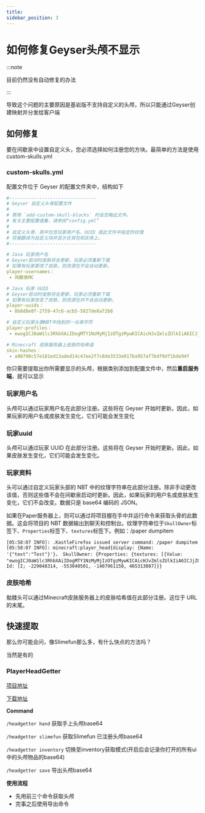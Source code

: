 ```yaml
---
title: 
sidebar_position: 3
---
```


# 如何修复Geyser头颅不显示

:::note

目前仍然没有自动修复的办法

:::

导致这个问题的主要原因是基岩版不支持自定义的头颅，所以只能通过Geyser创建映射并分发给客户端

## 如何修复

要在间歇泉中设置自定义头，您必须选择如何注册您的方块。最简单的方法是使用 custom-skulls.yml

### custom-skulls.yml

配置文件位于 Geyser 的配置文件夹中，结构如下

```yaml
#--------------------------------
# Geyser 自定义头骨配置文件
#
# 禁用 `add-custom-skull-blocks` 时会忽略此文件。
# 有关主要配置值集，请参阅“config.yml”
#
# 自定义头骨，其中包含玩家用户名、UUID 或此文件中指定的纹理
# 将被翻译为自定义块并显示在背包和实体上。
#--------------------------------

# Java 玩家用户名
# Geyser启动时皮肤将会更新，玩家必须重新下载
# 如果有玩家更改了皮肤，则资源包不会自动更新。
player-usernames：
 - 间歇泉MC

# Java 玩家 UUID
# Geyser启动时皮肤将会更新，玩家必须重新下载
# 如果有玩家改变了皮肤，则资源包并不会自动更新。
player-uuids：
 - 8b8d8e8f-2759-47c6-acb5-5827de8a72b8

# 自定义玩家头像NBT中找到的一长串字符
player-profiles：
 - ewogICJ0aW1lc3RhbXAiIDogMTY1NzMyMjIzOTgzMywKICAicHJvZmlsZUlkIiA6ICJjZGRiZTUyMGQwNDM0YThiYTFjYzlmYzkyZmRlMmJjZiIsCiAgInByb2ZpbGVOYW1liIa6ICJBbWJlcmljaHUi LAOGICJ0ZXh0dXJlcyIgOiB7CiAgICAiU0tJTiIgICAiU0tJTiIgOiB7CiAgICAgICJ1cmwiIDogImh0dHA6Ly90ZXh0dXJlcy5taW5ly3JhZnQubmV0L3RleHR1cmUvYTkwNzkwYzU3ZTE4MWVkMTNhZGVkMTRjNDdl ZTJmN2M4ZGUzNTMzZTAxN2JhOTU3YWY3YmRmOWRmMWJkZTk0ZiISCiAgICAgICJtZXRhZGF0YSIGOiB7CIAAGICAGICAgIm1vZGVsIiaA6ICJzbGltIgogICAgICB9CiAgICB9CiAgfQp9

# Minecraft 皮肤服务器上皮肤的哈希值
skin-hashes：
 - a90790c57e181ed13aded14c47ee2f7c8de3533e017ba957af7bdf9df1bde94f

```

你只需要提取出你所需要显示的头颅，根据类别添加到配置文件中，然后**重启服务端**，就可以显示

### 玩家用户名

头颅可以通过玩家用户名在此部分注册。这些将在 Geyser 开始时更新。因此，如果玩家的用户名或皮肤发生变化，它们可能会发生变化

### 玩家uuid

头颅可以通过玩家 UUID 在此部分注册。这些将在 Geyser 开始时更新。因此，如果皮肤发生变化，它们可能会发生变化。

### 玩家资料

头可以通过自定义玩家头部的 NBT 中的纹理字符串在此部分注册。除非手动更改该值，否则这些值不会在间歇泉启动时更新。因此，如果玩家的用户名或皮肤发生变化，它们不会改变。数据只是 base64 编码的 JSON。

如果在Paper服务器上，则可以通过将项目握在手中并运行命令来获取头骨的此数据。这会将项目的 NBT 数据输出到聊天和控制台。纹理字符串位于```SkullOwner```标签下、```Properties```标签下、```textures```标签下。例如：/paper dumpitem

```
[05:58:07 INFO]: .KastleFirefox issued server command: /paper dumpitem
[05:58:07 INFO]: minecraft:player_head{display: {Name: '{"text":"Test"}'}， SkullOwner: {Properties: {textures: [{Value: "ewogICJ0aW1lc3RhbXAiIDogMTY1NzMyMjIzOTgzMywKICAicHJvZmlsZUlkIiA6ICJjZGRiZTUyMGQwNDM0YThiYTFjYzlmYzkyZmRlMmJjZiIsCiAgInByb2ZpbGVOYW1lIiA6ICJkYXZjaG9vIiwKICAidGV4dHVyZXMiIDogewogICAgIlNLSU4iIDogewogICAgICAidXJsIiA6ICJodHRwOi8vdGV4dHVyZXMubWluZWNyYWZ0Lm5ldC90ZXh0dXJlL2E5MDc5MGM1N2UxODFlZDEzYWRlZDE0YzQ3ZWUyZjdjOGRlMzUzM2UwMTdiYTk1N2FmN2JkZjlkZjFiZGU5NGYiLAogICAgICAibWV0YWRhdGEiIDogewogICAgICAgICJtb2RlbCIgOiAic2xpbSIKICAgICAgfQogICAgfQogIH0KfQ"}]}， Id: [I; -229048314, -553040501, -1407961158, 465313087]}}
```

### 皮肤哈希

骷髅头可以通过Minecraft皮肤服务器上的皮肤哈希值在此部分注册。这位于 URL 的末尾。

## 快速提取

那么你可能会问，像Slimefun那么多，有什么快点的方法吗？

当然是有的

### PlayerHeadGetter

[项目地址](https://github.com/zimzaza4/PlayerHeadGetter)

[下载地址](https://github.com/lilingfengdev/PlayerHeadGetterBuild/releases/tag/latest)

**Command**

`/headgetter hand` 获取手上头颅base64

`/headgetter slimefun` 获取Slimefun 已注册头颅base64

`/headgetter inventory` 切换至inventory获取模式(开启后会记录你打开的所有ui中的头颅物品的base64)

`/headgetter save` 导出头颅base64

**使用流程**
- 先用前三个命令获取头颅
- 完事之后使用导出命令
